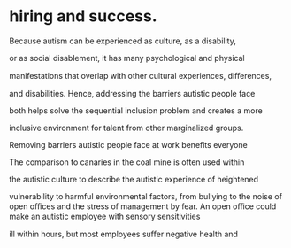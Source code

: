 # hiring and success.

Because autism can be experienced as culture, as a disability,

or as social disablement, it has many psychological and physical

manifestations that overlap with other cultural experiences, diﬀerences,

and disabilities. Hence, addressing the barriers autistic people face

both helps solve the sequential inclusion problem and creates a more

inclusive environment for talent from other marginalized groups.

Removing barriers autistic people face at work benefits everyone

The comparison to canaries in the coal mine is often used within

the autistic culture to describe the autistic experience of heightened

vulnerability to harmful environmental factors, from bullying to the noise of open oﬃces and the stress of management by fear. An open oﬃce could make an autistic employee with sensory sensitivities

ill within hours, but most employees suﬀer negative health and